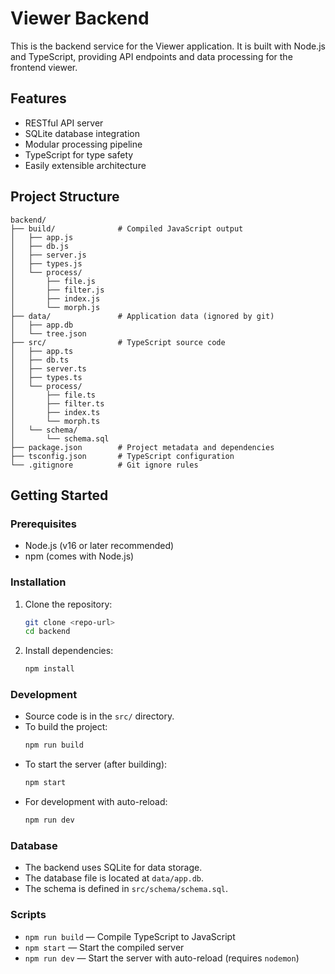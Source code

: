 # Viewer Backend

This is the backend service for the Viewer application. It is built with Node.js and TypeScript, providing API endpoints and data processing for the frontend viewer.

## Features
- RESTful API server
- SQLite database integration
- Modular processing pipeline
- TypeScript for type safety
- Easily extensible architecture

## Project Structure
```
backend/
├── build/              # Compiled JavaScript output
│   ├── app.js
│   ├── db.js
│   ├── server.js
│   ├── types.js
│   └── process/
│       ├── file.js
│       ├── filter.js
│       ├── index.js
│       └── morph.js
├── data/               # Application data (ignored by git)
│   ├── app.db
│   └── tree.json
├── src/                # TypeScript source code
│   ├── app.ts
│   ├── db.ts
│   ├── server.ts
│   ├── types.ts
│   └── process/
│       ├── file.ts
│       ├── filter.ts
│       ├── index.ts
│       └── morph.ts
│   └── schema/
│       └── schema.sql
├── package.json        # Project metadata and dependencies
├── tsconfig.json       # TypeScript configuration
└── .gitignore          # Git ignore rules
```

## Getting Started

### Prerequisites
- Node.js (v16 or later recommended)
- npm (comes with Node.js)

### Installation
1. Clone the repository:
   ```sh
   git clone <repo-url>
   cd backend
   ```
2. Install dependencies:
   ```sh
   npm install
   ```

### Development
- Source code is in the `src/` directory.
- To build the project:
  ```sh
  npm run build
  ```
- To start the server (after building):
  ```sh
  npm start
  ```
- For development with auto-reload:
  ```sh
  npm run dev
  ```

### Database
- The backend uses SQLite for data storage.
- The database file is located at `data/app.db`.
- The schema is defined in `src/schema/schema.sql`.

### Scripts
- `npm run build` — Compile TypeScript to JavaScript
- `npm start` — Start the compiled server
- `npm run dev` — Start the server with auto-reload (requires `nodemon`)
